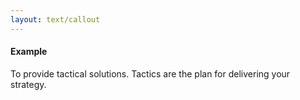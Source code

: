 ```yaml
---
layout: text/callout
---
```

#### Example
To provide tactical solutions. Tactics are the plan for delivering your strategy.
